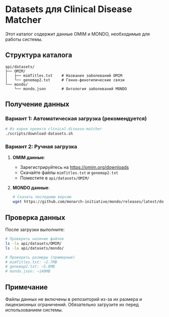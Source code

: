 # Datasets для Clinical Disease Matcher

Этот каталог содержит данные OMIM и MONDO, необходимые для работы системы.

## Структура каталога

```
api/datasets/
├── OMIM/
│   ├── mimTitles.txt    # Названия заболеваний OMIM
│   └── genemap2.txt     # Генно-фенотипические связи
└── mondo/
    └── mondo.json       # Онтология заболеваний MONDO
```

## Получение данных

### Вариант 1: Автоматическая загрузка (рекомендуется)

```bash
# Из корня проекта clinical-disease-matcher
./scripts/download-datasets.sh
```

### Вариант 2: Ручная загрузка

1. **OMIM данные**:
   - Зарегистрируйтесь на https://omim.org/downloads
   - Скачайте файлы `mimTitles.txt` и `genemap2.txt`
   - Поместите в `api/datasets/OMIM/`

2. **MONDO данные**:
   ```bash
   # Скачать последнюю версию
   wget https://github.com/monarch-initiative/mondo/releases/latest/download/mondo.json -O api/datasets/mondo/mondo.json
   ```

## Проверка данных

После загрузки выполните:
```bash
# Проверить наличие файлов
ls -la api/datasets/OMIM/
ls -la api/datasets/mondo/

# Проверить размеры (примерные)
# mimTitles.txt: ~2.7MB
# genemap2.txt: ~5.8MB  
# mondo.json: ~140MB
```

## Примечание

Файлы данных не включены в репозиторий из-за их размера и лицензионных ограничений. Обязательно загрузите их перед использованием системы.